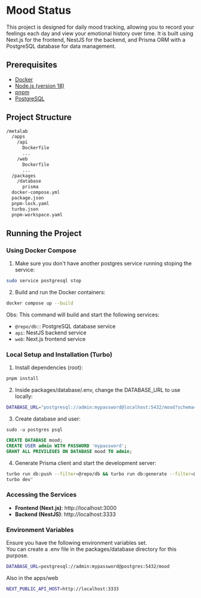 # Mood Status
   This project is designed for daily mood tracking, allowing you to record your feelings each day and view your emotional 
history over time. It is built using Next.js for the frontend, NestJS for the backend, and Prisma ORM with a PostgreSQL database for data management.

## Prerequisites

- [Docker](https://docs.docker.com/get-docker/)
- [Node.js (version 18)](https://nodejs.org/en/download/)
- [pnpm](https://pnpm.io/installation)
- [PostgreSQL](https://www.postgresql.org/)

## Project Structure
```bash
/metalab
  /apps
    /api
      Dockerfile
      ...
    /web
      Dockerfile
      ...
  /packages
    /database
      prisma
  docker-compose.yml
  package.json
  pnpm-lock.yaml
  turbo.json
  pnpm-workspace.yaml
```

## Running the Project
### Using Docker Compose
1. Make sure you don't have another postgres service running stoping the service:
```sh
sudo service postgresql stop
```
2. Build and run the Docker containers:
```sh
docker compose up --build
```

Obs:
This command will build and start the following services:

- `@repo/db:`: PostgreSQL database service
- `api`: NestJS backend service
- `web`: Next.js frontend service

### Local Setup and Installation (Turbo)
1. Install dependencies (root):
```sh
pnpm install
```

2. Inside packages/database/.env, change the DATABASE_URL to use locally:
```sh
DATABASE_URL="postgresql://admin:mypassword@localhost:5432/mood?schema=public"
```

3. Create database and user:
```
sudo -u postgres psql
```

```sql
CREATE DATABASE mood;
CREATE USER admin WITH PASSWORD 'mypassword';
GRANT ALL PRIVILEGES ON DATABASE mood TO admin;
```

4. Generate Prisma client and start the development server:
```sh
turbo run db:push --filter=@repo/db && turbo run db:generate --filter=@repo/db &&
turbo dev"
```

### Accessing the Services
- **Frontend (Next.js)**: http://localhost:3000
- **Backend (NestJS)**: http://localhost:3333

### Environment Variables
Ensure you have the following environment variables set.  
You can create a .env file in the packages/database directory for this purpose.
```sh
DATABASE_URL=postgresql://admin:mypassword@postgres:5432/mood
```

Also in the apps/web
```sh
NEXT_PUBLIC_API_HOST=http://localhost:3333
```




